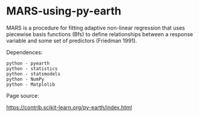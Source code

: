 # MARS-using-py-earth

MARS is a procedure for fitting adaptive non-linear regression that uses piecewise basis functions (Bfs) to define relationships between a response variable and some set of predictors (Friedman 1991).


Dependences:
    
    python - pyearth
    python - statistics
    python - statsmodels
    python - NumPy
    python - Matplolib


Page source:

 https://contrib.scikit-learn.org/py-earth/index.html

